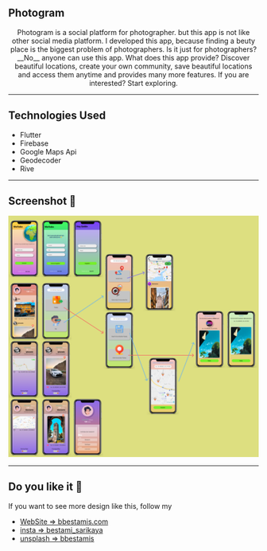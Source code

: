 ## Photogram 

 
<p align="center" > Photogram is a social platform for photographer. but this app is not like other social media platform. I developed this app, because finding a beuty place is the biggest problem of photographers. Is it just for photographers? __No__ anyone can use this app. What does this app provide? Discover beautiful locations, create your own community, save beautiful locations and access them anytime and provides many more features. If you are interested? Start exploring.  </p>

-----

## Technologies Used 

* Flutter
* Firebase
* Google Maps Api
* Geodecoder
* Rive

--------

## Screenshot 📸


<p align="center"><img width="850px" src="/pics/md/project.png" alt="Screen Shoooot" style="zoom:100%;" /></p>


---


## Do you like it 🚀

If you want to see more design like this, follow my

- [WebSite => bbestamis.com](https://bbestamis.com/) 
- [insta => bestami_sarikaya](https://www.instagram.com/bestami_sarikaya/) 
- [unsplash => bbestamis](https://unsplash.com/@bbestamis)
